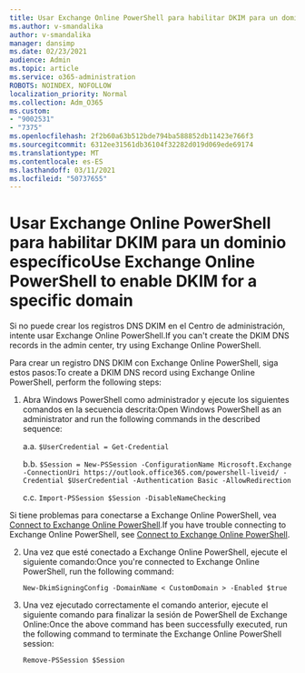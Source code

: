 ```yaml
---
title: Usar Exchange Online PowerShell para habilitar DKIM para un dominio específico
ms.author: v-smandalika
author: v-smandalika
manager: dansimp
ms.date: 02/23/2021
audience: Admin
ms.topic: article
ms.service: o365-administration
ROBOTS: NOINDEX, NOFOLLOW
localization_priority: Normal
ms.collection: Adm_O365
ms.custom:
- "9002531"
- "7375"
ms.openlocfilehash: 2f2b60a63b512bde794ba588852db11423e766f3
ms.sourcegitcommit: 6312ee31561db36104f32282d019d069ede69174
ms.translationtype: MT
ms.contentlocale: es-ES
ms.lasthandoff: 03/11/2021
ms.locfileid: "50737655"
---
```

# <a name="use-exchange-online-powershell-to-enable-dkim-for-a-specific-domain"></a><span data-ttu-id="f8024-102">Usar Exchange Online PowerShell para habilitar DKIM para un dominio específico</span><span class="sxs-lookup"><span data-stu-id="f8024-102">Use Exchange Online PowerShell to enable DKIM for a specific domain</span></span>

<span data-ttu-id="f8024-103">Si no puede crear los registros DNS DKIM en el Centro de administración, intente usar Exchange Online PowerShell.</span><span class="sxs-lookup"><span data-stu-id="f8024-103">If you can't create the DKIM DNS records in the admin center, try using Exchange Online PowerShell.</span></span> 

<span data-ttu-id="f8024-104">Para crear un registro DNS DKIM con Exchange Online PowerShell, siga estos pasos:</span><span class="sxs-lookup"><span data-stu-id="f8024-104">To create a DKIM DNS record using Exchange Online PowerShell, perform the following steps:</span></span>

1. <span data-ttu-id="f8024-105">Abra Windows PowerShell como administrador y ejecute los siguientes comandos en la secuencia descrita:</span><span class="sxs-lookup"><span data-stu-id="f8024-105">Open Windows PowerShell as an administrator and run the following commands in the described sequence:</span></span>

    <span data-ttu-id="f8024-106">a.</span><span class="sxs-lookup"><span data-stu-id="f8024-106">a.</span></span> `$UserCredential = Get-Credential`

    <span data-ttu-id="f8024-107">b.</span><span class="sxs-lookup"><span data-stu-id="f8024-107">b.</span></span> `$Session = New-PSSession -ConfigurationName Microsoft.Exchange -ConnectionUri https://outlook.office365.com/powershell-liveid/ -Credential $UserCredential -Authentication Basic -AllowRedirection`

    <span data-ttu-id="f8024-108">c.</span><span class="sxs-lookup"><span data-stu-id="f8024-108">c.</span></span> `Import-PSSession $Session -DisableNameChecking`
    
<span data-ttu-id="f8024-109">Si tiene problemas para conectarse a Exchange Online PowerShell, vea [Connect to Exchange Online PowerShell](https://docs.microsoft.com/powershell/exchange/connect-to-exchange-online-powershell).</span><span class="sxs-lookup"><span data-stu-id="f8024-109">If you have trouble connecting to Exchange Online PowerShell, see [Connect to Exchange Online PowerShell](https://docs.microsoft.com/powershell/exchange/connect-to-exchange-online-powershell).</span></span>

2. <span data-ttu-id="f8024-110">Una vez que esté conectado a Exchange Online PowerShell, ejecute el siguiente comando:</span><span class="sxs-lookup"><span data-stu-id="f8024-110">Once you're connected to Exchange Online PowerShell, run the following command:</span></span>

    `New-DkimSigningConfig -DomainName < CustomDomain > -Enabled $true`

3. <span data-ttu-id="f8024-111">Una vez ejecutado correctamente el comando anterior, ejecute el siguiente comando para finalizar la sesión de PowerShell de Exchange Online:</span><span class="sxs-lookup"><span data-stu-id="f8024-111">Once the above command has been successfully executed, run the following command to terminate the Exchange Online PowerShell session:</span></span>

    `Remove-PSSession $Session` 



